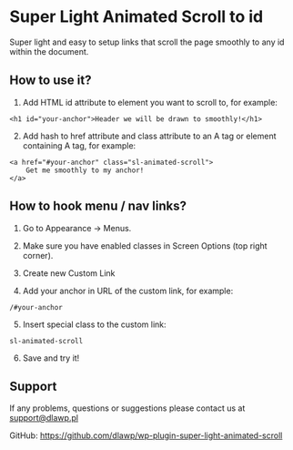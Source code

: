 # Super Light Animated Scroll to id

Super light and easy to setup links that scroll the page smoothly to any id within the document.


## How to use it?

1. Add HTML id attribute to element you want to scroll to, for example:
```
<h1 id="your-anchor">Header we will be drawn to smoothly!</h1>
```

2. Add hash to href attribute and class attribute to an A tag or element containing A tag, for example:
```
<a href="#your-anchor" class="sl-animated-scroll">
    Get me smoothly to my anchor!
</a>
```


## How to hook menu / nav links?

1. Go to Appearance -> Menus.

2. Make sure you have enabled classes in Screen Options (top right corner).

3. Create new Custom Link 

4. Add your anchor in URL of the custom link, for example:
```
/#your-anchor
```

5. Insert special class to the custom link:
```
sl-animated-scroll
```

6. Save and try it!


## Support

If any problems, questions or suggestions please contact us at support@dlawp.pl

GitHub: https://github.com/dlawp/wp-plugin-super-light-animated-scroll